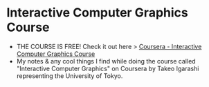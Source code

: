# Interactive Computer Graphics Course
- THE COURSE IS FREE! Check it out here > [Coursera - Interactive Computer Graphics Course](https://www.coursera.org/learn/interactive-computer-graphics/)  
- My notes &amp; any cool things I find while doing the course called "Interactive Computer Graphics" on Coursera by Takeo Igarashi representing the University of Tokyo.
